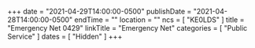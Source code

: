 +++
date = "2021-04-29T14:00:00-0500"
publishDate = "2021-04-28T14:00:00-0500"
endTime = ""
location = ""
ncs = [ "KE0LDS" ]
title = "Emergency Net 0429"
linkTitle = "Emergency Net"
categories = [ "Public Service" ]
dates = [ "Hidden" ]
+++
